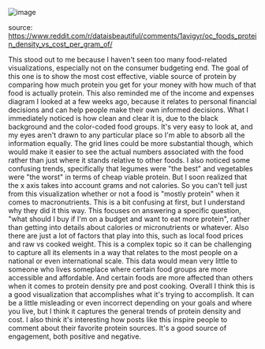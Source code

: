 ![image](https://github.com/m-saint/reflections/assets/105166414/2a62bd12-6168-4a7e-9913-ed4a1bd6c3ee)

source: https://www.reddit.com/r/dataisbeautiful/comments/1avigyr/oc_foods_protein_density_vs_cost_per_gram_of/

This stood out to me because I haven't seen too many food-related visualizations, especially not on the consumer budgeting end. The goal of this one is to show the most cost effective, viable source of protein by comparing how much protein you get for your money with how much of that food is actually protein.
This also reminded me of the income and expenses diagram I looked at a few weeks ago, because it relates to personal financial decisions and can help people make their own informed decisions.
What I immediately noticed is how clean and clear it is, due to the black background and the color-coded food groups. It's very easy to look at, and my eyes aren't drawn to any particular place so I'm able to absorb all the information equally. The grid lines could be more substantial though, which would make it easier to see the actual numbers associated with the food rather than just where it stands relative to other foods.
I also noticed some confusing trends, specifically that legumes were "the best" and vegetables were "the worst" in terms of cheap viable protein. But I soon realized that the x axis takes into account grams and not calories. So you can't tell just from this visualization whether or not a food is "mostly protein" when it comes to macronutrients. This is a bit confusing at first, but I understand why they did it this way. This focuses on answering a specific question, "what should I buy if I'm on a budget and want to eat more protein", rather than getting into details about calories or micronutrients or whatever.
Also there are just a lot of factors that play into this, such as local food prices and raw vs cooked weight. This is a complex topic so it can be challenging to capture all its elements in a way that relates to the most people on a national or even international scale. This data would mean very little to someone who lives someplace where certain food groups are more accessible and affordable. And certain foods are more affected than others when it comes to protein density pre and post cooking.
Overall I think this is a good visualization that accomplishes what it's trying to accomplish. It can be a little misleading or even incorrect depending on your goals and where you live, but I think it captures the general trends of protein density and cost. I also think it's interesting how posts like this inspire people to comment about their favorite protein sources. It's a good source of engagement, both positive and negative.
